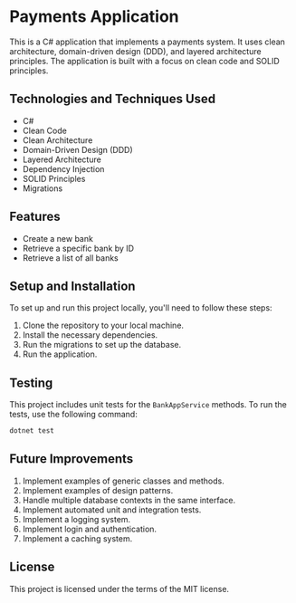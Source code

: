 ﻿# Payments Application

This is a C# application that implements a payments system. It uses clean architecture, domain-driven design (DDD), and layered architecture principles. The application is built with a focus on clean code and SOLID principles.

## Technologies and Techniques Used

- C#
- Clean Code
- Clean Architecture
- Domain-Driven Design (DDD)
- Layered Architecture
- Dependency Injection
- SOLID Principles
- Migrations

## Features

- Create a new bank
- Retrieve a specific bank by ID
- Retrieve a list of all banks

## Setup and Installation

To set up and run this project locally, you'll need to follow these steps:

1. Clone the repository to your local machine.
2. Install the necessary dependencies.
3. Run the migrations to set up the database.
4. Run the application.

## Testing

This project includes unit tests for the `BankAppService` methods. To run the tests, use the following command:

```bash
dotnet test
```

## Future Improvements

1. Implement examples of generic classes and methods.
2. Implement examples of design patterns.
3. Handle multiple database contexts in the same interface.
4. Implement automated unit and integration tests.
5. Implement a logging system.
6. Implement login and authentication.
7. Implement a caching system.

## License

This project is licensed under the terms of the MIT license.